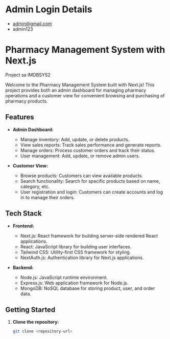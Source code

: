 # Admin Login Details
- admin@gmail.com
- admin123
# Pharmacy Management System with Next.js

Project sa IMDBSYS2

Welcome to the Pharmacy Management System built with Next.js! This project provides both an admin dashboard for managing pharmacy operations and a customer view for convenient browsing and purchasing of pharmacy products.

## Features

- **Admin Dashboard:**
  - Manage inventory: Add, update, or delete products.
  - View sales reports: Track sales performance and generate reports.
  - Manage orders: Process customer orders and track their status.
  - User management: Add, update, or remove admin users.

- **Customer View:**
  - Browse products: Customers can view available products.
  - Search functionality: Search for specific products based on name, category, etc.
  - User registration and login: Customers can create accounts and log in to manage their orders.

## Tech Stack

- **Frontend:**
  - Next.js: React framework for building server-side rendered React applications.
  - React: JavaScript library for building user interfaces.
  - Tailwind CSS: Utility-first CSS framework for styling.
  - NextAuth.js: Authentication library for Next.js applications.

- **Backend:**
  - Node.js: JavaScript runtime environment.
  - Express.js: Web application framework for Node.js.
  - MongoDB: NoSQL database for storing product, user, and order data.

## Getting Started

1. **Clone the repository:**
   ```bash
   git clone <repository-url>
